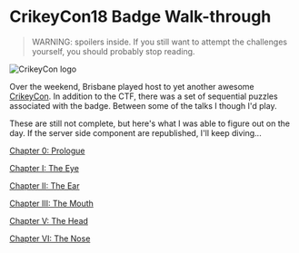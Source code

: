 # CrikeyCon18 Badge Walk-through

> WARNING: spoilers inside. If you still want to attempt the challenges yourself, you should probably stop reading.

![CrikeyCon logo](https://www.crikeycon.com/img/header-bg.png)

Over the weekend, Brisbane played host to yet another awesome [CrikeyCon](https://www.crikeycon.com/). In addition to the CTF, there was a set of sequential puzzles associated with the badge. Between some of the talks I though I'd play.

These are still not complete, but here's what I was able to figure out on the day. If the server side component are republished, I'll keep diving...

[Chapter 0: Prologue](0-prologue.md)

[Chapter I: The Eye](1-the-eye.md)

[Chapter II: The Ear](2-the-ear.md)

[Chapter III: The Mouth](3-the-mouth.md)

[Chapter V: The Head](5-the-head.md)

[Chapter VI: The Nose](6-the-nose.md)
